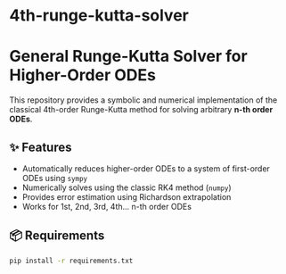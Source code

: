 # 4th-runge-kutta-solver
# General Runge-Kutta Solver for Higher-Order ODEs

This repository provides a symbolic and numerical implementation of the classical 4th-order Runge-Kutta method for solving arbitrary **n-th order ODEs**.

## ✨ Features

- Automatically reduces higher-order ODEs to a system of first-order ODEs using `sympy`
- Numerically solves using the classic RK4 method (`numpy`)
- Provides error estimation using Richardson extrapolation
- Works for 1st, 2nd, 3rd, 4th... n-th order ODEs

## 📦 Requirements

```bash
pip install -r requirements.txt
